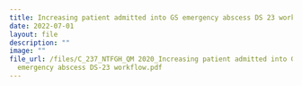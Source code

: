 ```yaml
---
title: Increasing patient admitted into GS emergency abscess DS 23 workflow
date: 2022-07-01
layout: file
description: ""
image: ""
file_url: /files/C_237_NTFGH_QM 2020_Increasing patient admitted into GS
  emergency abscess DS-23 workflow.pdf
---
```

